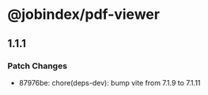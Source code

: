 # @jobindex/pdf-viewer

## 1.1.1

### Patch Changes

- 87976be: chore(deps-dev): bump vite from 7.1.9 to 7.1.11
